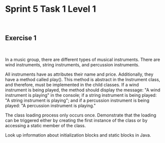 # Sprint 5 Task 1 Level 1

<br/>

## Exercise 1

<br/>

In a music group, there are different types of musical instruments. There are wind instruments, string instruments, and percussion instruments.

All instruments have as attributes their name and price. Additionally, they have a method called play(). This method is abstract in the Instrument class, and therefore, must be implemented in the child classes. If a wind instrument is being played, the method should display the message: "A wind instrument is playing" in the console; if a string instrument is being played: "A string instrument is playing"; and if a percussion instrument is being played: "A percussion instrument is playing."

The class loading process only occurs once. Demonstrate that the loading can be triggered either by creating the first instance of the class or by accessing a static member of the class.

Look up information about initialization blocks and static blocks in Java.